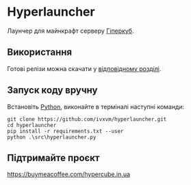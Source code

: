 # Hyperlauncher

Лаунчер для майнкрафт серверу [Гіперкуб](https://hypercube.in.ua/).

## Використання

Готові релізи можна скачати у [відповідному розділі](https://github.com/ivxvm/hyperlauncher/releases).

## Запуск коду вручну

Встановіть [Python](https://www.python.org/downloads/), виконайте в терміналі наступні команди:

```
git clone https://github.com/ivxvm/hyperlauncher.git
cd hyperlauncher
pip install -r requirements.txt --user
python .\src\hyperlauncher.py
```

## Підтримайте проєкт

https://buymeacoffee.com/hypercube.in.ua
